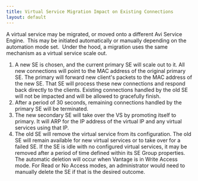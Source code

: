 ```yaml
---
title: Virtual Service Migration Impact on Existing Connections
layout: default
---
```

A virtual service may be migrated, or moved onto a different Avi Service Engine.  This may be initiated automatically or manually depending on the automation mode set.  Under the hood, a migration uses the same mechanism as a virtual service scale out.
<ol> 
 <li>A new SE is chosen, and the current primary SE will scale out to it.  All new connections will point to the MAC address of the original primary SE.  The primary will forward new client's packets to the MAC address of the new SE.  That SE will process these new connections and respond back directly to the clients.  Existing connections handled by the old SE will not be impacted and will be allowed to gracefully finish.</li> 
 <li>After a period of 30 seconds, remaining connections handled by the primary SE will be terminated.</li> 
 <li>The new secondary SE will take over the VS by promoting itself to primary.  It will ARP for the IP address of the virtual IP and any virtual services using that IP.</li> 
 <li>The old SE will remove the virtual service from its configuration.  The old SE will remain available for new virtual services or to take over for a failed SE.  If the SE is idle with no configured virtual services, it may be removed after a period of time defined within its SE Group properties. The automatic deletion will occur when Vantage is in Write Access mode.  For Read or No Access modes, an administrator would need to manually delete the SE if that is the desired outcome.</li> 
</ol> 